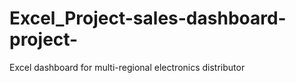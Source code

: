 # Excel_Project-sales-dashboard-project-
Excel dashboard for multi-regional electronics distributor
